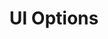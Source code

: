 ---
title: UI Options
shortName: UIO
description: Adapting the user interface to meet diverse and variable personal needs.
tags: []
link: https://floeproject.org/ui-options.html
---